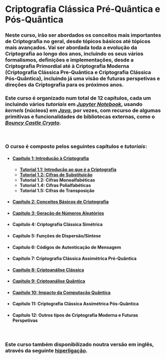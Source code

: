 # Criptografia Clássica Pré-Quântica e Pós-Quântica

### **Neste curso, irão ser abordados os conceitos mais importantes de Criptografia no geral, desde tópicos básicos até tópicos mais avançados. Vai ser abordada toda a evolução da Criptografia ao longo dos anos, incluindo os seus vários formalismos, definições e implementações, desde a Criptografia Primordial até à Criptografia Moderna (Criptografia Clássica Pre-Quântica e Criptografia Clássica Pós-Quântica), incluindo já uma visão de futuras perspetivas e direções da Criptografia para os próximos anos.**

### **Este curso é organizado num total de 12 capítulos, cada um incluindo vários _tutoriais_ em [_Jupyter Notebook_](https://www.jupyter.org/), usando _kernels_ (núcleos) em [_Java_](https://www.java.com/), por vezes, com recurso de algumas primitivas e funcionalidades de bibliotecas externas, como o [_Bouncy Castle Crypto_](https://www.bouncycastle.org/).**

<br/>

### **O curso é composto pelos seguintes capítulos e _tutoriais_:**
* #### [**Capítulo 1: Introdução à Criptografia**](https://github.com/rubenandrebarreiro/classical-pre-quantum-and-post-quantum-cryptography/tree/main/portugues/capitulo-1-introducao)
  * [**Tutorial 1.1: Introdução ao que é a Criptografia**](https://github.com/rubenandrebarreiro/classical-pre-quantum-and-post-quantum-cryptography/tree/main/portugues/capitulo-1-introducao/tutorial-1.1-introducao-criptografia)
  * [**Tutorial 1.2: Cifras de Substituição**](https://github.com/rubenandrebarreiro/classical-pre-quantum-and-post-quantum-cryptography/tree/main/portugues/capitulo-1-introducao/tutorial-1.2-cifras-substituicao)
  * **Tutorial 1.2: Cifras Monoalfabéticas**
  * **Tutorial 1.4: Cifras Polialfabéticas**
  * **Tutorial 1.5: Cifras de Transposição**
* #### [**Capítulo 2: Conceitos Básicos de Criptografia**](https://github.com/rubenandrebarreiro/classical-pre-quantum-and-post-quantum-cryptography/tree/main/portugues/capitulo-2-conceitos-basicos)
* #### [**Capítulo 3: Geração de Números Aleatórios**](https://github.com/rubenandrebarreiro/classical-pre-quantum-and-post-quantum-cryptography/tree/main/portugues/capitulo-3-geracao-numeros-aleatorios)
* #### **Capítulo 4: Criptografia Clássica Simétrica**
* #### **Capítulo 5: Funções de Dispersão/Síntese**
* #### **Capítulo 6: Códigos de Autenticação de Mensagem**
* #### **Capítulo 7: Criptografia Clássica Assimétrica Pré-Quântica**
* #### [**Capítulo 8: Criptoanálise Clássica**](https://github.com/rubenandrebarreiro/classical-pre-quantum-and-post-quantum-cryptography/tree/main/portugues/capitulo-8-criptoanalise-classica)
* #### [**Capítulo 9: Criptoanálise Quântica**](https://github.com/rubenandrebarreiro/classical-pre-quantum-and-post-quantum-cryptography/tree/main/portugues/capitulo-9-criptoanalise-quantica)
* #### [**Capítulo 10: Impacto da Computação Quântica**](https://github.com/rubenandrebarreiro/classical-pre-quantum-and-post-quantum-cryptography/tree/main/portugues/capitulo-10-impacto-computacao-quantica)
* #### **Capítulo 11: Criptografia Clássica Assimétrica Pós-Quântica**
* #### **Capítulo 12: Outros tipos de Criptografia Moderna e Futuras Perspetivas**

<br/>

### **Este curso também disponibilizado noutra versão em inglês, através da seguinte [hiperligação](https://github.com/rubenandrebarreiro/classical-pre-quantum-and-post-quantum-cryptography/tree/main/english).**
